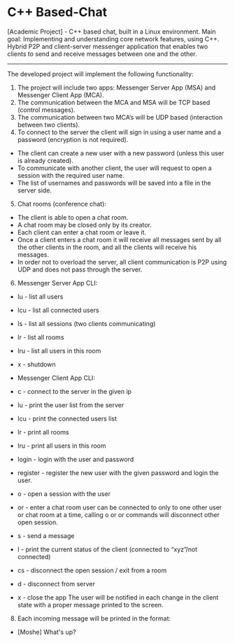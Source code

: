 # C++ Based-Chat
[Academic Project] - C++ based chat, built in a Linux environment.
Main goal: Implementing and understanding core network features, using C++.
Hybrid P2P and client-server messenger application that enables two clients to send and receive messages between one and the other.

----------------------------------------------------------------------------------------------------------------------------------

The developed project will implement the following functionality:
1. The project will include two apps: Messenger Server App (MSA) and Messenger Client App (MCA).
2. The communication between the MCA and MSA will be TCP based (control messages).
3. The communication between two MCA’s will be UDP based (interaction between two clients).
4. To connect to the server the client will sign in using a user name and a password (encryption is not required).
  * The client can create a new user with a new password (unless this user is already created).
  * To communicate with another client, the user will request to open a session with the required user name.
  * The list of usernames and passwords will be saved into a file in the server side.
5. Chat rooms (conference chat):
  * The client is able to open a chat room.
  * A chat room may be closed only by its creator.
  * Each client can enter a chat room or leave it.
  * Once a client enters a chat room it will receive all messages sent by all the other clients in the room, and all the clients will receive his messages.
  * In order not to overload the server, all client communication is P2P using UDP and does not pass through the server.
6. Messenger Server App CLI:
  * lu - list all users
  * lcu - list all connected users
  * ls - list all sessions (two clients communicating)
  * lr - list all rooms
  * lru <room name> - list all users in this room
  * x - shutdown
  
  * Messenger Client App CLI:
  * c <IP> - connect to the server in the given ip
  * lu - print the user list from the server
  * lcu - print the connected users list
  * lr - print all rooms
  * lru <room name> - print all users in this room
  * login <user> <password> - login with the user and password
  * register <user> <password> - register the new user with the given password and login the user.
  * o <username> - open a session with the user
  * or <room name> - enter a chat room user can be connected to only to one other user or chat room at a time, calling o or or commands will disconnect other open session.
  * s <message> - send a message
  * l - print the current status of the client (connected to “xyz”/not
connected)
  * cs - disconnect the open session / exit from a room
  * d - disconnect from server
  * x - close the app
The user will be notified in each change in the client state with a proper message printed to the screen.
8. Each incoming message will be printed in the format:
  * [Moshe] What's up?
